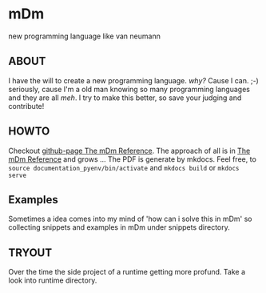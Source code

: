 # mDm
new programming language like van neumann

## ABOUT
I have the will to create a new programming language.
_why?_ Cause I can. ;-) seriously, cause I'm a old man knowing so many programming languages and they are all *meh*. I try to make this better, so save your judging and contribute!

## HOWTO
Checkout [github-page The mDm Reference](https://dingste.github.io/mDm).
The approach of all is in [The mDm Reference](The_mDm_Reference.md) and grows ... 
The PDF is generate by mkdocs. Feel free, to `source documentation_pyenv/bin/activate` and `mkdocs build` or `mkdocs serve`

## Examples
Sometimes a idea comes into my mind of 'how can i solve this in mDm' so collecting snippets and examples in mDm under snippets directory.

## TRYOUT
Over the time the side project of a runtime getting more profund. Take a look into runtime directory.

